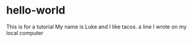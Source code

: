 # hello-world
This is for a tutorial
My name is Luke and I like tacos.
a line I wrote on my local computer
